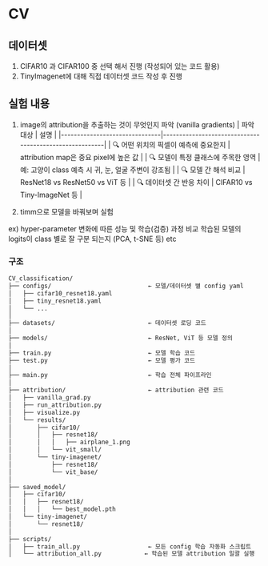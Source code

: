 # CV

## 데이터셋
1. CIFAR10 과 CIFAR100 중 선택 해서 진행 (작성되어 있는 코드 활용)
2. TinyImagenet에 대해 직접 데이터셋 코드 작성 후 진행

## 실험 내용
1. image의 attribution을 추출하는 것이 무엇인지 파악 (vanilla gradients)
| 파악 대상                      | 설명                                                   |
|-------------------------------|--------------------------------------------------------|
| 🔍 어떤 위치의 픽셀이 예측에 중요한지 | attribution map은 중요 pixel에 높은 값                    |
| 🔍 모델이 특정 클래스에 주목한 영역  | 예: 고양이 class 예측 시 귀, 눈, 얼굴 주변이 강조됨       |
| 🔍 모델 간 해석 비교              | ResNet18 vs ResNet50 vs ViT 등                         |
| 🔍 데이터셋 간 반응 차이          | CIFAR10 vs Tiny-ImageNet 등                            |


2. timm으로 모델을 바꿔보며 실험

ex)
hyper-parameter 변화에 따른 성능 및 학습(검증) 과정 비교
학습된 모델의 logits이 class 별로 잘 구분 되는지 (PCA, t-SNE 등)
etc

### 구조
```bash
CV_classification/
├── configs/                           ← 모델/데이터셋 별 config yaml
│   ├── cifar10_resnet18.yaml
│   ├── tiny_resnet18.yaml
│   └── ...
│
├── datasets/                          ← 데이터셋 로딩 코드
│
├── models/                            ← ResNet, ViT 등 모델 정의
│
├── train.py                           ← 모델 학습 코드
├── test.py                            ← 모델 평가 코드
│
├── main.py                            ← 학습 전체 파이프라인
│
├── attribution/                       ← attribution 관련 코드
│   ├── vanilla_grad.py
│   ├── run_attribution.py
│   ├── visualize.py
│   └── results/
│       ├── cifar10/
│       │   ├── resnet18/
│       │   │   ├── airplane_1.png
│       │   └── vit_small/
│       └── tiny-imagenet/
│           ├── resnet18/
│           └── vit_base/
│
├── saved_model/
│   ├── cifar10/
│   │   ├── resnet18/
│   │   │   └── best_model.pth
│   └── tiny-imagenet/
│       └── resnet18/
│
├── scripts/
│   ├── train_all.py                   ← 모든 config 학습 자동화 스크립트
│   └── attribution_all.py            ← 학습된 모델 attribution 일괄 실행
```
